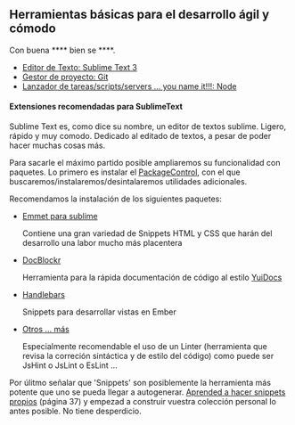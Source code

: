 ## Herramientas básicas para el desarrollo ágil y cómodo

Con buena **** bien se ****.

- [Editor de Texto: Sublime Text 3](https://www.sublimetext.com/3)
- [Gestor de proyecto: Git](https://git-scm.com/)
- [Lanzador de tareas/scripts/servers ... you name it!!!: Node](https://nodejs.org/en/)


#### Extensiones recomendadas para SublimeText

Sublime Text es, como dice su nombre, un editor de textos sublime. Ligero, rápido y muy comodo. Dedicado al editado de textos, a pesar de poder hacer muchas cosas más.

Para sacarle el máximo partido posible ampliaremos su funcionalidad con paquetes. Lo primero es instalar el [PackageControl](https://packagecontrol.io/installation), con el que buscaremos/instalaremos/desintalaremos utilidades adicionales.

Recomendamos la instalación de los siguientes paquetes:

- [Emmet para sublime](http://emmet.io/)

	Contiene una gran variedad de Snippets HTML y CSS que harán del desarrollo una labor mucho más placentera

- [DocBlockr](https://github.com/Warin/Sublime/tree/master/DocBlockr)

	Herramienta para la rápida documentación de código al estilo [YuiDocs](http://yui.github.io/yuidoc/syntax/index.html)

- [Handlebars](https://packagecontrol.io/packages/Handlebars)

	Snippets para desarrollar vistas en Ember

- [Otros ... más](http://www.sitepoint.com/essential-sublime-text-javascript-plugins/)

	Especialmente recomendable el uso de un Linter (herramienta que revisa la correción sintáctica y de estilo del código) como puede ser JsHint o JsLint o EsLint ...

Por úlitmo señalar que 'Snippets' son posiblemente la herramienta más potente que uno se pueda llegar a autogenerar. [Aprended a hacer snippets propios](http://www.jorgesanchez.net/programacion/manuales/sublimeText2.pdf) (página 37) y empezad a construir vuestra colección personal lo antes posible. No tiene desperdicio.
